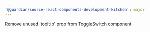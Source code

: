 ```yaml
---
'@guardian/source-react-components-development-kitchen': major
---
```


Remove unused 'tooltip' prop from ToggleSwitch component
